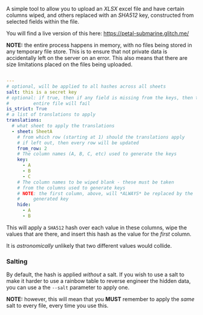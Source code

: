 A simple tool to allow you to upload an *XLSX* excel file
and have certain columns wiped, and others replaced with an *SHA512*
key, constructed from selected fields within the file.

You will find a live version of this here: https://petal-submarine.glitch.me/

**NOTE:** the entire process happens in memory, with no files being
stored in any temporary file store. This is to ensure that not 
private data is accidentally left on the server on an error. This
also means that there are size limitations placed on the files being uploaded.



```yaml

---
# optional, will be applied to all hashes across all sheets
salt: this is a secret key
# optional: if true, then if any field is missing from the keys, then the
#         entire file will fail
is_strict: True
# a list of translations to apply
translations:
  # what sheet to apply the translations
  - sheet: SheetA
    # from which row (starting at 1) should the translations apply
    # if left out, then every row will be updated
    from_row: 2
    # The column names (A, B, C, etc) used to generate the keys
    key:
      - A
      - B
      - C
    # The column names to be wiped blank - these must be taken
    # from the columns used to generate keys
    # NOTE: the first column, above, will *ALWAYS* be replaced by the
    #     generated key
    hide:
      - A
      - B
```

This will apply a `SHA512` hash over each value in these 
columns, wipe the values that are there, and insert this hash
as the value for the _first_ column. 

It is _astronomically_ unlikely that two different
values would collide.



### Salting

By default, the hash is applied _without_ a salt. If you
wish to use a salt to make it harder to use a rainbow table
to reverse engineer the hidden data, you can use a the `--salt`
parameter to apply one.

**NOTE:** however, this will mean that you **MUST** remember
to apply the _same_ salt to every file, every
time you use this.
